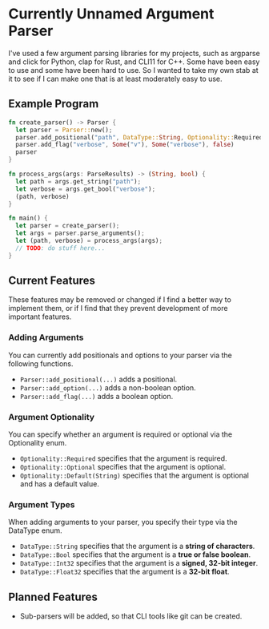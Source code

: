 # Currently Unnamed Argument Parser
I've used a few argument parsing libraries for my projects, such as argparse and click for Python, clap for Rust, and CLI11 for C++.
Some have been easy to use and some have been hard to use.
So I wanted to take my own stab at it to see if I can make one that is at least moderately easy to use.

## Example Program
```rust
fn create_parser() -> Parser {
  let parser = Parser::new();
  parser.add_positional("path", DataType::String, Optionality::Required);
  parser.add_flag("verbose", Some("v"), Some("verbose"), false)
  parser
}

fn process_args(args: ParseResults) -> (String, bool) {
  let path = args.get_string("path");
  let verbose = args.get_bool("verbose");
  (path, verbose)
}

fn main() {
  let parser = create_parser();
  let args = parser.parse_arguments();
  let (path, verbose) = process_args(args);
  // TODO: do stuff here...
}
```

## Current Features
These features may be removed or changed if I find a better way to implement them,
or if I find that they prevent development of more important features.

### Adding Arguments
You can currently add positionals and options to your parser via the following functions.
- ```Parser::add_positional(...)``` adds a positional.
- ```Parser::add_option(...)``` adds a non-boolean option.
- ```Parser::add_flag(...)``` adds a boolean option.

### Argument Optionality
You can specify whether an argument is required or optional via the Optionality enum.
- ```Optionality::Required``` specifies that the argument is required.
- ```Optionality::Optional``` specifies that the argument is optional.
- ```Optionality::Default(String)``` specifies that the argument is optional and has a default value.

### Argument Types
When adding arguments to your parser, you specify their type via the DataType enum.
- ```DataType::String``` specifies that the argument is a **string of characters**.
- ```DataType::Bool``` specifies that the argument is a **true or false boolean**.
- ```DataType::Int32``` specifies that the argument is a **signed, 32-bit integer**.
- ```DataType::Float32``` specifies that the argument is a **32-bit float**.

## Planned Features
- Sub-parsers will be added, so that CLI tools like git can be created.

